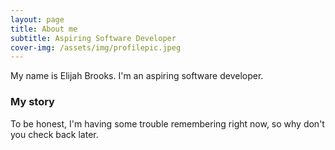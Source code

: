 ```yaml
---
layout: page
title: About me
subtitle: Aspiring Software Developer
cover-img: /assets/img/profilepic.jpeg
---
```


My name is Elijah Brooks. I'm an aspiring software developer.

### My story

To be honest, I'm having some trouble remembering right now, so why don't you check back later.
